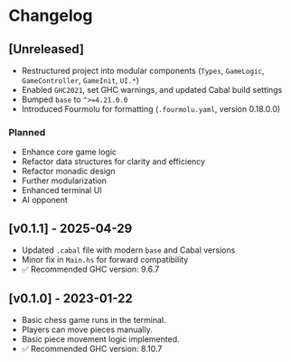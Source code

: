 # Changelog

## [Unreleased]
- Restructured project into modular components (`Types`, `GameLogic`, `GameController`, `GameInit`, `UI.*`)
- Enabled `GHC2021`, set GHC warnings, and updated Cabal build settings
- Bumped `base` to `^>=4.21.0.0`
- Introduced Fourmolu for formatting (`.fourmolu.yaml`, version 0.18.0.0)

### Planned
- Enhance core game logic
- Refactor data structures for clarity and efficiency
- Refactor monadic design
- Further modularization
- Enhanced terminal UI
- AI opponent

## [v0.1.1] - 2025-04-29
- Updated `.cabal` file with modern `base` and Cabal versions
- Minor fix in `Main.hs` for forward compatibility
- ✅ Recommended GHC version: 9.6.7

## [v0.1.0] - 2023-01-22
- Basic chess game runs in the terminal.
- Players can move pieces manually.
- Basic piece movement logic implemented.
- ✅ Recommended GHC version: 8.10.7
